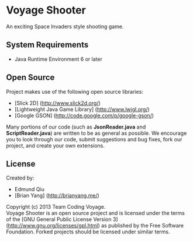 Voyage Shooter
=============

An exciting Space Invaders style shooting game.

System Requirements
------------------------
* Java Runtime Environment 6 or later

Open Source
------------------------
Project makes use of the following open source libraries:
* [Slick 2D] (http://www.slick2d.org/)
* [Lightweight Java Game Library] (http://www.lwjgl.org/)
* [Google GSON] (http://code.google.com/p/google-gson/)

Many portions of our code (such as **JsonReader.java** and **ScriptReader.java**) are written to be as general as possible. We encourage you to look through our code, submit suggestions and bug fixes, fork our project, and create your own extensions.

License
------------------------
Created by:
* Edmund Qiu
* [Brian Yang] (http://brianyang.me/)

Copyright (c) 2013 Team Coding Voyage.  
Voyage Shooter is an open source project and is licensed under the terms of the [GNU General Public License Version 3] (http://www.gnu.org/licenses/gpl.html) as published by the Free Software Foundation. Forked projects should be licensed under similar terms.

